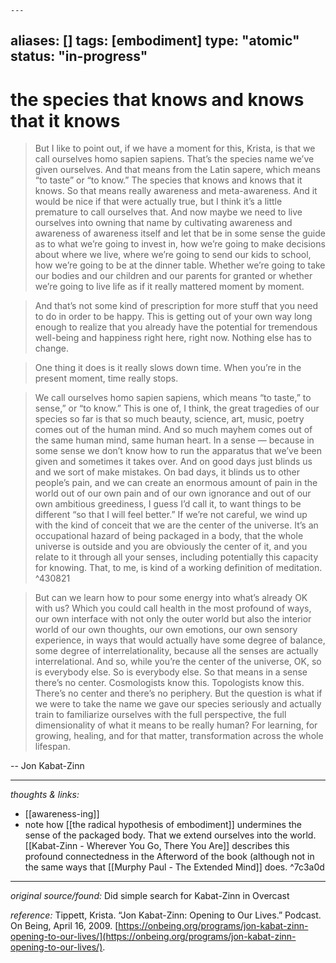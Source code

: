 	---
aliases: []
tags: [embodiment]
type: "atomic"
status: "in-progress"
---

# the species that knows and knows that it knows

> But I like to point out, if we have a moment for this, Krista, is that we call ourselves homo sapien sapiens. That’s the species name we’ve given ourselves. And that means from the Latin sapere, which means “to taste” or “to know.” The species that knows and knows that it knows. So that means really awareness and meta-awareness. And it would be nice if that were actually true, but I think it’s a little premature to call ourselves that. And now maybe we need to live ourselves into owning that name by cultivating awareness and awareness of awareness itself and let that be in some sense the guide as to what we’re going to invest in, how we’re going to make decisions about where we live, where we’re going to send our kids to school, how we’re going to be at the dinner table. Whether we’re going to take our bodies and our children and our parents for granted or whether we’re going to live life as if it really mattered moment by moment.

> And that’s not some kind of prescription for more stuff that you need to do in order to be happy. This is getting out of your own way long enough to realize that you already have the potential for tremendous well-being and happiness right here, right now. Nothing else has to change.

> One thing it does is it really slows down time. When you’re in the present moment, time really stops.

> We call ourselves homo sapien sapiens, which means “to taste,” to sense,” or “to know.” This is one of, I think, the great tragedies of our species so far is that so much beauty, science, art, music, poetry comes out of the human mind. And so much mayhem comes out of the same human mind, same human heart. In a sense — because in some sense we don’t know how to run the apparatus that we’ve been given and sometimes it takes over. And on good days just blinds us and we sort of make mistakes. On bad days, it blinds us to other people’s pain, and we can create an enormous amount of pain in the world out of our own pain and of our own ignorance and out of our own ambitious greediness, I guess I’d call it, to want things to be different “so that I will feel better.” If we’re not careful, we wind up with the kind of conceit that we are the center of the universe. It’s an occupational hazard of being packaged in a body, that the whole universe is outside and you are obviously the center of it, and you relate to it through all your senses, including potentially this capacity for knowing. That, to me, is kind of a working definition of meditation. ^430821

> But can we learn how to pour some energy into what’s already OK with us? Which you could call health in the most profound of ways, our own interface with not only the outer world but also the interior world of our own thoughts, our own emotions, our own sensory experience, in ways that would actually have some degree of balance, some degree of interrelationality, because all the senses are actually interrelational. And so, while you’re the center of the universe, OK, so is everybody else. So is everybody else. So that means in a sense there’s no center. Cosmologists know this. Topologists know this. There’s no center and there’s no periphery.
> But the question is what if we were to take the name we gave our species seriously and actually train to familiarize ourselves with the full perspective, the full dimensionality of what it means to be really human? For learning, for growing, healing, and for that matter, transformation across the whole lifespan.


-- Jon Kabat-Zinn

---

_thoughts & links:_

- [[awareness-ing]]
- note how [[the radical hypothesis of embodiment]] undermines the sense of the packaged body. That we extend ourselves into the world. [[Kabat-Zinn - Wherever You Go, There You Are]] describes this profound connectedness in the Afterword of the book (although not in the same ways that [[Murphy Paul - The Extended Mind]] does. ^7c3a0d

---

_original source/found:_ Did simple search for Kabat-Zinn in Overcast

_reference:_ Tippett, Krista. “Jon Kabat-Zinn: Opening to Our Lives.” Podcast. On Being, April 16, 2009. [https://onbeing.org/programs/jon-kabat-zinn-opening-to-our-lives/](https://onbeing.org/programs/jon-kabat-zinn-opening-to-our-lives/).
